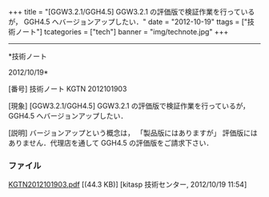 ﻿+++
title = "[GGW3.2.1/GGH4.5] GGW3.2.1 の評価版で検証作業を行っているが， GGH4.5 へバージョンアップしたい．"
date = "2012-10-19"
ttags = ["技術ノート"]
tcategories = ["tech"]
banner = "img/technote.jpg"
+++

-----------------------------------------------------------------------------------------------------------------------------

*技術ノート

2012/10/19*


[番号]
技術ノート KGTN 2012101903

[現象]
[GGW3.2.1/GGH4.5] GGW3.2.1 の評価版で検証作業を行っているが， GGH4.5
へバージョンアップしたい．

[説明]
バージョンアップという概念は， 「製品版にはありますが」
評価版にはありません．代理店を通して GGH4.5 の評価版をご請求下さい．


### ファイル

 
 


[KGTN2012101903.pdf](http://techreport.kitasp.net/attachments/download/1044/KGTN2012101903.pdf)
 [(44.3 KB)] [kitasp 技術センター, 2012/10/19
11:54]


 


 

